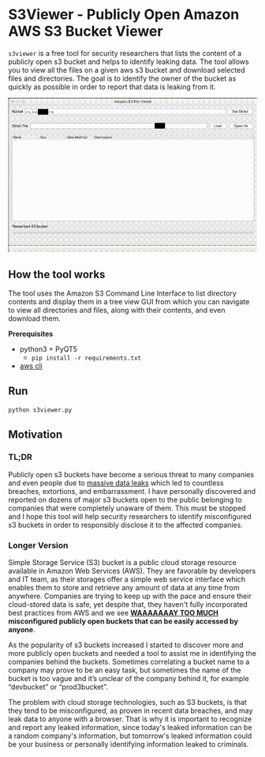# S3Viewer - Publicly Open Amazon AWS S3 Bucket Viewer
`s3viewer` is a free tool for security researchers that lists the content of a publicly open s3 bucket and helps to identify leaking data. The tool allows you to view all the files on a given aws s3 bucket and download selected files and directories. The goal is to identify the owner of the bucket as quickly as possible in order to report that data is leaking from it.

![Demo](example/demo.gif)

## How the tool works
The tool uses the Amazon S3 Command Line Interface to list directory contents and display them in a tree view GUI from which you can navigate to view all directories and files, along with their contents, and even download them.
 
**Prerequisites**
- python3 + PyQT5
    - `pip install -r requirements.txt`
- [aws cli](https://aws.amazon.com/cli/)

## Run
```bash
python s3viewer.py
```

## Motivation
### TL;DR
Publicly open s3 buckets have become a serious threat to many companies and even people due to [massive data leaks](https://github.com/nagwww/s3-leaks) which led to countless breaches, extortions, and embarrassment. I have personally discovered and reported on dozens of major s3 buckets open to the public belonging to companies that were completely unaware of them. This must be stopped and I hope this tool will help security researchers to identify misconfigured s3 buckets in order to responsibly disclose it to the affected companies.

### Longer Version
Simple Storage Service (S3) bucket is a public cloud storage resource available in Amazon Web Services (AWS). They are favorable by developers and IT team, as their storages offer a simple web service interface which enables them to store and retrieve any amount of data at any time from anywhere. Companies are trying to keep up with the pace and ensure their cloud-stored data is safe, yet despite that, they haven't fully incorporated best practices from AWS and we see **[WAAAAAAAY TOO MUCH](https://buckets.grayhatwarfare.com/) misconfigured publicly open buckets that can be easily accessed by anyone**.

As the popularity of s3 buckets increased I started to discover more and more publicly open buckets and needed a tool to assist me in identifying the companies behind the buckets. Sometimes correlating a bucket name to a company may prove to be an easy task, but sometimes the name of the bucket is too vague and it’s unclear of the company behind it, for example “devbucket” or “prod3bucket”.

The problem with cloud storage technologies, such as S3 buckets, is that they tend to be misconfigured, as proven in recent data breaches, and may leak data to anyone with a browser. That is why it is important to recognize and report any leaked information, since today's leaked information can be a random company's information, but  tomorrow's leaked information could be your business or personally identifying information leaked to criminals.